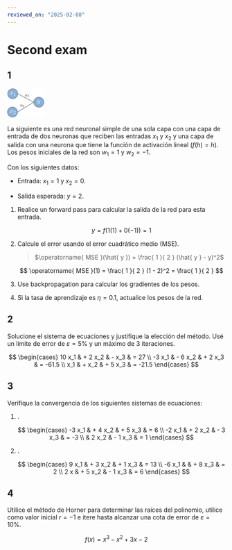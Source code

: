 ```yaml
---
reviewed_on: "2025-02-08"
---
```


# Second exam

## 1

![neural network](../assets/simulacion_y_computacion_numerica/03_02_01-neural_network_diagram.svg)

La siguiente es una red neuronal simple de una sola capa con una capa de entrada de dos neuronas que reciben las entradas $x_1$ y $x_2$ y una capa de salida con una neurona que tiene la función de activación lineal ($f(h) = h$). Los pesos iniciales de la red son $w_1 = 1$ y $w_2 = -1$.

Con los siguientes datos:

- Entrada: $x_1 = 1$ y $x_2 = 0$.

- Salida esperada: $y = 2$.

1. Realice un forward pass para calcular la salida de la red para esta entrada.

	$$
	y = f(1 (1) + 0 (-1)) = 1
	$$

2. Calcule el error usando el error cuadrático medio (MSE).

	> $\operatorname{ MSE }(\hat{ y }) = \frac{ 1 }{ 2 } (\hat{ y } - y)^2$

	$$
	\operatorname{ MSE }(1) = \frac{ 1 }{ 2 } (1 - 2)^2 = \frac{ 1 }{ 2 }
	$$

3. Use backpropagation para calcular los gradientes de los pesos.

4. Si la tasa de aprendizaje es $\eta = 0.1$, actualice los pesos de la red.

## 2

Solucione el sistema de ecuaciones y justifique la elección del método. Usé un límite de error de $\varepsilon = 5\%$ y un máximo de $3$ iteraciones.

$$
\begin{cases}
	10 x_1 & + 2 x_2 & - x_3   & = 27 \\
	-3 x_1 & - 6 x_2 & + 2 x_3 & = -61.5 \\
	x_1    & + x_2   & + 5 x_3 & = -21.5
\end{cases}
$$

## 3

Verifique la convergencia de los siguientes sistemas de ecuaciones:

1. .

	$$
	\begin{cases}
		-3 x_1 & + 4 x_2 & + 5 x_3 & = 6 \\
		-2 x_1 & + 2 x_2 & - 3 x_3 & = -3 \\
		       & 2 x_2   & - 1 x_3 & = 1
	\end{cases}
	$$

2. .

	$$
	\begin{cases}
		9 x_1  & + 3 x_2 & + 1 x_3 & = 13 \\
		-6 x_1 &         & + 8 x_3 & = 2 \\
		2 x    & + 5 x_2 & - 1 x_3 & = 6
	\end{cases}
	$$

## 4

Utilice el método de Horner para determinar las raíces del polinomio, utilice como valor inicial $r = -1$ e itere hasta alcanzar una cota de error de $\varepsilon = 10\%$.

$$
f(x) = x^3 - x^2 + 3 x - 2
$$